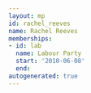 ```yaml
---
layout: mp
id: rachel_reeves
name: Rachel Reeves
memberships:
- id: lab
  name: Labour Party
  start: '2010-06-08'
  end: 
autogenerated: true
---
```


